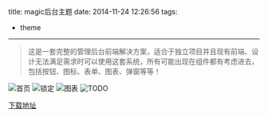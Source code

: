 title: magic后台主题
date: 2014-11-24 12:26:56
tags:
- theme
---

> 这是一套完整的管理后台前端解决方案，适合于独立项目并且现有前端、设计无法满足需求时可以使用这套系统，所有可能出现在组件都有考虑进去，包括按钮、图标、表单、图表、弹窗等等！

<!-- more -->

![首页](http://wufeifei.com/img/theme/magic_index.gif)
![锁定](http://wufeifei.com/img/theme/magic_lock.gif)
![图表](http://wufeifei.com/img/theme/magic_chart.gif)
![TODO](http://wufeifei.com/img/theme/magic_task.gif)

[下载地址](http://wufeifei.com/file/theme/magic.tar.gz)
